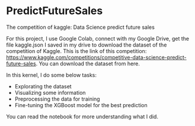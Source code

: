 # PredictFutureSales
The competition of kaggle:  Data Science predict future sales

For this project, I use Google Colab, connect with my Google Drive, get the file kaggle.json I saved in my drive to download the dataset of the competition of Kaggle. This is the link of this competition: https://www.kaggle.com/competitions/competitive-data-science-predict-future-sales. You can download the dataset from here.

In this kernel, I do some below tasks:
- Explorating the dataset
- Visualizing some information
- Preprocessing the data for training
- Fine-tuning the XGBoost model for the best prediction

You can read the notebook for more understanding what I did. 
